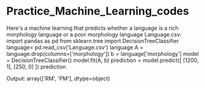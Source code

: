 # Practice_Machine_Learning_codes
Here's a machine learning that predicts whether a language is a rich morphology language or a poor morphology language
Language.csv: import pandas as pd
from sklearn.tree import DecisionTreeClassifier
language= pd.read_csv('Language.csv')
language
A = language.drop(columns=['morphology'])
b = language['morphology']
model = DecisionTreeClassifier()
model.fit(A, b)
prediction = model.predict([ [1200, 1], [250, 0] ])
prediction

Output: array(['RM', 'PM'], dtype=object)
